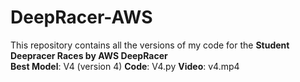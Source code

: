 # DeepRacer-AWS
This repository contains all the versions of my code for the **Student Deepracer Races by AWS DeepRacer** 
<br>
__Best Model__: V4 (version 4)
__Code__: V4.py
__Video__: v4.mp4
